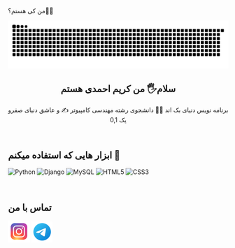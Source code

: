 من کی هستم؟👨‍🎓

<img src="https://raw.githubusercontent.com/imrrobat/imrrobat/d1b244e170d2b75fdda3efd499eaaf163f7a617c/images/github-contribution-grid-snake.svg" alt="just for fun :D">

<h2 align="center">سلام🖐 من کریم احمدی هستم</h2>

<p align="center">
  برنامه نویس دنیای بک اند 👨‍💻 دانشجوی رشته مهندسی کامپیوتر ✍ و عاشق دنیای صفرو یک 0,1
</p>

<br />

<h2 aling"right"> ابزار هایی که استفاده میکنم 💪</h2>

![Python](https://img.shields.io/badge/python-3670A0?style=for-the-badge&logo=python&logoColor=ffdd54)
![Django](https://img.shields.io/badge/django-%23092E20.svg?style=for-the-badge&logo=django&logoColor=white)
![MySQL](https://img.shields.io/badge/mysql-%2300000f.svg?style=for-the-badge&logo=mysql&logoColor=white)
![HTML5](https://img.shields.io/badge/html5-%23E34F26.svg?style=for-the-badge&logo=html5&logoColor=white)
![CSS3](https://img.shields.io/badge/css3-%231572B6.svg?style=for-the-badge&logo=css3&logoColor=white)

<br />

<h2 aling"right">تماس با من</h2>
<a href="http://instagram.com/k_ahmadi10"><img width="50px" height="50px" aling="left" src="https://github.com/karimahmadi99/karimahmadi99/blob/main/icons8-instagram-96.png?raw=true" alt="Instagram" /></a>
<a href="http://t.me/A_ypp0"><img aling="left" src="https://github.com/karimahmadi99/karimahmadi99/blob/main/icons8-telegram-48.png?raw=true" alt="telegram" /></a>

 
